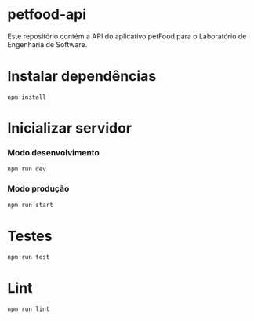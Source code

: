 # petfood-api
Este repositório contém a API do aplicativo petFood para o Laboratório de Engenharia de Software.

# Instalar dependências  
```npm install```  
  
# Inicializar servidor  
### Modo desenvolvimento  
```npm run dev```  
### Modo produção
```npm run start```
  
# Testes
```npm run test```  
  
# Lint
```npm run lint```
